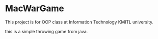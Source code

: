 # MacWarGame

This project is for OOP class at Information Technology KMITL university.

this is a simple throwing game from java.
